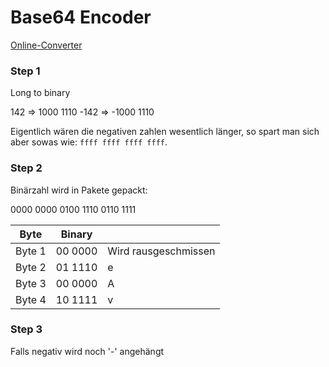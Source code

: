 # Base64 Encoder
[Online-Converter](https://www.goodconverters.com/binary-to-base64)

### Step 1
Long to binary

142 => 1000 1110
-142 => -1000 1110

Eigentlich wären die negativen zahlen wesentlich länger, so spart man sich aber sowas wie: ```ffff ffff ffff ffff```.


### Step 2
Binärzahl wird in Pakete gepackt: 

0000 0000 0100 1110 0110 1111

| Byte   | Binary  |                      |
| ------ | ------- | -------------------- |
| Byte 1 | 00 0000 | Wird rausgeschmissen |
| Byte 2 | 01 1110 |           e          |
| Byte 3 | 00 0000 |           A          |
| Byte 4 | 10 1111 |           v          |

### Step 3
Falls negativ wird noch '-' angehängt

